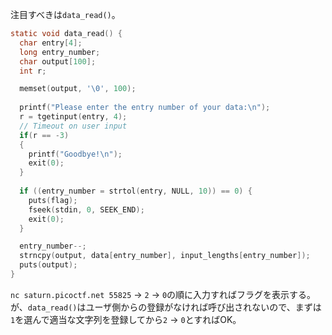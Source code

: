 注目すべきは``data_read()``。  

```c
static void data_read() {
  char entry[4];
  long entry_number;
  char output[100];
  int r;

  memset(output, '\0', 100);
  
  printf("Please enter the entry number of your data:\n");
  r = tgetinput(entry, 4);
  // Timeout on user input
  if(r == -3)
  {
    printf("Goodbye!\n");
    exit(0);
  }
  
  if ((entry_number = strtol(entry, NULL, 10)) == 0) {
    puts(flag);
    fseek(stdin, 0, SEEK_END);
    exit(0);
  }

  entry_number--;
  strncpy(output, data[entry_number], input_lengths[entry_number]);
  puts(output);
}
```

``nc saturn.picoctf.net 55825`` -> ``2`` -> ``0``の順に入力すればフラグを表示する。  
が、``data_read()``はユーザ側からの登録がなければ呼び出されないので、まずは``1``を選んで適当な文字列を登録してから``2`` -> ``0``とすればOK。  
